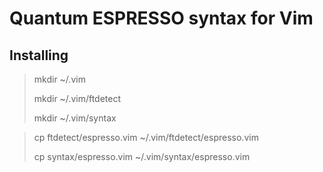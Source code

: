 # Quantum ESPRESSO syntax for Vim #

## Installing ##

> mkdir ~/.vim
>
> mkdir ~/.vim/ftdetect
>
> mkdir ~/.vim/syntax

> cp ftdetect/espresso.vim ~/.vim/ftdetect/espresso.vim
>
> cp syntax/espresso.vim ~/.vim/syntax/espresso.vim
